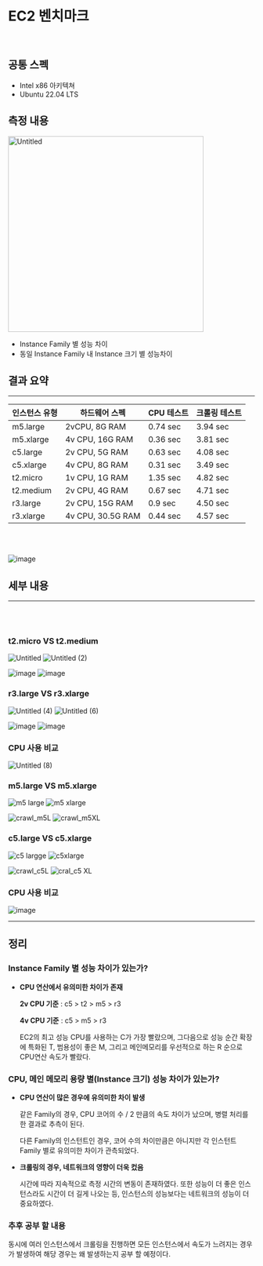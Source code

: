 # EC2 벤치마크
<br>

## 공통 스펙

- Intel x86 아키텍쳐
- Ubuntu 22.04 LTS

## 측정 내용

<img width="399" alt="Untitled" src="https://github.com/koorukuroo/pda_4th/assets/93638922/90c797df-83e0-4f65-b073-fcedda9139e9">
<br>

- Instance Family 별 성능 차이
- 동일 Instance Family 내 Instance 크기 별 성능차이

## 결과 요약

---

| 인스턴스 유형 | 하드웨어 스펙 | CPU 테스트 | 크롤링 테스트 |
| --- | --- | --- | --- |
| m5.large | 2vCPU, 8G RAM | 0.74 sec | 3.94 sec |
| m5.xlarge | 4v CPU, 16G RAM | 0.36 sec | 3.81 sec |
| c5.large | 2v CPU, 5G RAM | 0.63 sec | 4.08 sec |
| c5.xlarge | 4v CPU, 8G RAM | 0.31 sec | 3.49 sec |
| t2.micro | 1v CPU, 1G RAM | 1.35 sec | 4.82 sec |
| t2.medium | 2v CPU, 4G RAM | 0.67 sec | 4.71 sec |
| r3.large | 2v CPU, 15G RAM | 0.9 sec | 4.50 sec |
| r3.xlarge | 4v CPU, 30.5G RAM | 0.44 sec | 4.57 sec |

<br><br>

![image](https://github.com/koorukuroo/pda_4th/assets/71596178/5a71de77-a2fd-474c-8abc-c86ddb87eb22)




## 세부 내용

---

<br><br>

### t2.micro VS t2.medium


![Untitled](https://github.com/koorukuroo/pda_4th/assets/71596178/6dfdb19e-ffb1-425b-84c2-e160fab5c7eb)
![Untitled (2)](https://github.com/koorukuroo/pda_4th/assets/71596178/e5ed5976-48eb-4e25-ac32-2a6963d53676)

![image](https://github.com/koorukuroo/pda_4th/assets/71596178/8640955c-8ce2-496c-a99b-62523e7d0cc2)
![image](https://github.com/koorukuroo/pda_4th/assets/71596178/718f96be-49a8-44f9-bf72-7119f4024251)


### r3.large VS r3.xlarge


![Untitled (4)](https://github.com/koorukuroo/pda_4th/assets/71596178/ca9aa8a4-94fb-4f4a-b58d-a1535249be4a)
![Untitled (6)](https://github.com/koorukuroo/pda_4th/assets/71596178/23d97707-50dc-45d2-8848-e216a632f433)

![image](https://github.com/koorukuroo/pda_4th/assets/71596178/3085fd2c-234c-4bf5-91d7-d4640aa5531b)
![image](https://github.com/koorukuroo/pda_4th/assets/71596178/2184720b-9fea-4052-8cfb-decaacb57420)


### CPU 사용 비교

![Untitled (8)](https://github.com/koorukuroo/pda_4th/assets/71596178/03b9d0bf-e9ec-45ae-8914-2c15dcb56ba1)


### m5.large VS m5.xlarge

![m5 large](https://github.com/koorukuroo/pda_4th/assets/71596178/6af30b96-2ef9-4eb8-b038-8d94778c3965)
![m5 xlarge](https://github.com/koorukuroo/pda_4th/assets/71596178/fbf0066b-301e-474e-a7ea-33ea81f6502a)

![crawl_m5L](https://github.com/koorukuroo/pda_4th/assets/71596178/0eb6120b-85bb-413b-ab08-e10f721e5fc4)
![crawl_m5XL](https://github.com/koorukuroo/pda_4th/assets/71596178/2c29b309-bf12-46c3-a540-dfdbe753b315)


### c5.large VS c5.xlarge

![c5 largge](https://github.com/koorukuroo/pda_4th/assets/71596178/dee22c55-66a9-4c0a-b206-6ae59dd5f553)
![c5xlarge](https://github.com/koorukuroo/pda_4th/assets/71596178/7d577708-16ca-454f-ae1e-e36175410e0b)

![crawl_c5L](https://github.com/koorukuroo/pda_4th/assets/71596178/d4e9f4a9-d2d2-4b98-99c3-62c3b993a4c9)
![cral_c5 XL](https://github.com/koorukuroo/pda_4th/assets/71596178/13e06e2e-78c9-45e5-911d-a8a50ef6a3d0)


### CPU 사용 비교

![image](https://github.com/koorukuroo/pda_4th/assets/71596178/0c3e309e-939f-4fd3-9d72-18d4d9267949)

---
## 정리


### Instance Family 별 성능 차이가 있는가?

- **CPU 연산에서 유의미한 차이가 존재**

    **2v CPU 기준** : c5 > t2 > m5 > r3

    **4v CPU 기준** : c5 > m5 > r3
    
    EC2의 최고 성능 CPU를 사용하는 C가 가장 빨랐으며, 그다음으로 성능 순간 확장에 특화된  T, 범용성이 좋은 M, 그리고 메인메모리를 우선적으로 하는 R 순으로 CPU연산 속도가 빨랐다.
    

### CPU, 메인 메모리 용량 별(Instance 크기) 성능 차이가 있는가?

- **CPU 연산이 많은 경우에 유의미한 차이 발생**
    
    같은 Family의 경우, CPU 코어의 수 / 2 만큼의 속도 차이가 났으며, 병렬 처리를 한 결과로 추측이 된다.
    
    다른 Family의 인스턴트인 경우, 코어 수의 차이만큼은 아니지만 각 인스턴트 Family 별로 유의미한 차이가 관측되었다.
    
- **크롤링의 경우, 네트워크의 영향이 더욱 컸음**
    
    시간에 따라 지속적으로 측정 시간의 변동이 존재하였다. 또한 성능이 더 좋은 인스턴스라도 시간이 더 길게 나오는 등, 인스턴스의 성능보다는 네트워크의 성능이 더 중요하였다.

### 추후 공부 할 내용
  동시에 여러 인스턴스에서 크롤링을 진행하면 모든 인스턴스에서 속도가 느려지는 경우가 발생하여 해당 경우는 왜 발생하는지 공부 할 예정이다.
